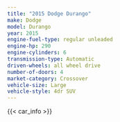 ```yaml
---
title: "2015 Dodge Durango"
make: Dodge
model: Durango
year: 2015
engine-fuel-type: regular unleaded
engine-hp: 290
engine-cylinders: 6
transmission-type: Automatic
driven-wheels: all wheel drive
number-of-doors: 4
market-category: Crossover
vehicle-size: Large
vehicle-style: 4dr SUV
---
```


{{< car_info >}}
